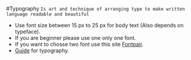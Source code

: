 #Typography 
`Is art and technique of arranging type to make
written language readable and beautiful`

* Use font size between 15 px to 25 px for body text (Also depends on typeface).
* If you are beginner please use one only one font.
* If you want to chosse two font use this site [Fontpair](https://fontpair.co/).
* [Guide](http://www.typogui.de/) for typography.
